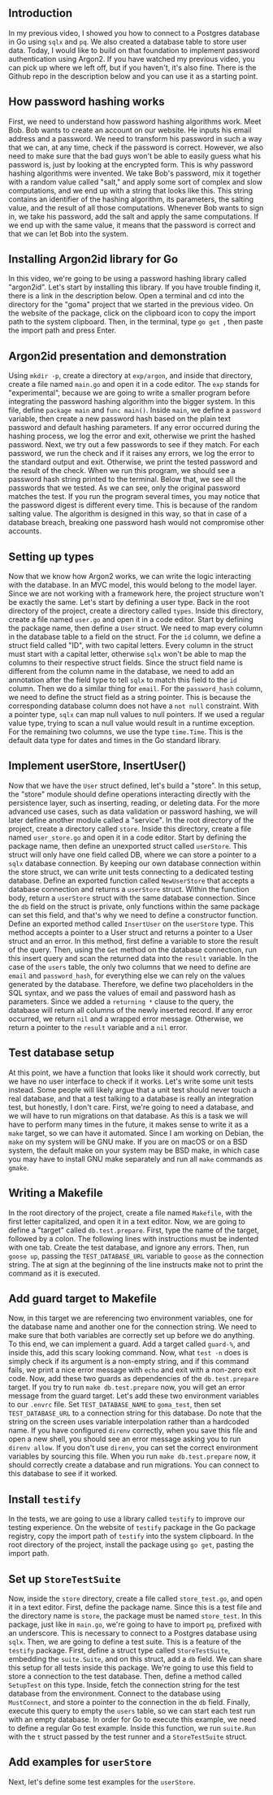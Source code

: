 ## Introduction

In my previous video, I showed you how to connect to a Postgres database in Go using `sqlx` and `pq`.
We also created a database table to store user data.
Today, I would like to build on that foundation to implement password authentication using Argon2.
If you have watched my previous video, you can pick up where we left off, but if you haven't, it's also fine.
There is the Github repo in the description below and you can use it as a starting point.

## How password hashing works

First, we need to understand how password hashing algorithms work.
Meet Bob. Bob wants to create an account on our website. He inputs his email address and a password.
We need to transform his password in such a way that we can, at any time, check if the password is correct.
However, we also need to make sure that the bad guys won't be able to easily guess what his password is, just by looking at the encrypted form.
This is why password hashing algorithms were invented.
We take Bob's password, mix it together with a random value called "salt," and apply some sort of complex and slow computations, and we end up with a string that looks like this.
This string contains an identifier of the hashing algorithm, its parameters, the salting value, and the result of all those computations.
Whenever Bob wants to sign in, we take his password, add the salt and apply the same computations.
If we end up with the same value, it means that the password is correct and that we can let Bob into the system.

## Installing Argon2id library for Go

In this video, we're going to be using a password hashing library called "argon2id".
Let's start by installing this library.
If you have trouble finding it, there is a link in the description below.
Open a terminal and cd into the directory for the "goma" project that we started in the previous video.
On the website of the package, click on the clipboard icon to copy the import path to the system clipboard.
Then, in the terminal, type `go get `, then paste the import path and press Enter.

## Argon2id presentation and demonstration

Using `mkdir -p`, create a directory at `exp/argon`, and inside that directory, create a file named `main.go` and open it in a code editor.
The `exp` stands for "experimental", because we are going to write a smaller program before integrating the password hashing algorithm into the bigger system.
In this file, define `package main` and `func main()`.
Inside `main`, we define a `password` variable, then create a new password hash based on the plain text password and default hashing parameters.
If any error occurred during the hashing process, we log the error and exit, otherwise we print the hashed password.
Next, we try out a few passwords to see if they match.
For each password, we run the check and if it raises any errors, we log the error to the standard output and exit.
Otherwise, we print the tested password and the result of the check.
When we run this program, we should see a password hash string printed to the terminal.
Below that, we see all the passwords that we tested. As we can see, only the original password matches the test.
If you run the program several times, you may notice that the password digest is different every time.
This is because of the random salting value.
The algorithm is designed in this way, so that in case of a database breach, breaking one password hash would not compromise other accounts.

## Setting up types

Now that we know how Argon2 works, we can write the logic interacting with the database.
In an MVC model, this would belong to the model layer.
Since we are not working with a framework here, the project structure won't be exactly the same.
Let's start by defining a user type.
Back in the root directory of the project, create a directory called `types`.
Inside this directory, create a file named `user.go` and open it in a code editor.
Start by defining the package name, then define a `User` struct.
We need to map every column in the database table to a field on the struct.
For the `id` column, we define a struct field called "ID", with two capital letters.
Every column in the struct must start with a capital letter, otherwise `sqlx` won't be able to map the columns to their respective struct fields.
Since the struct field name is different from the column name in the database, we need to add an annotation after the field type to tell `sqlx` to match this field to the `id` column.
Then we do a similar thing for `email`.
For the `password_hash` column, we need to define the struct field as a string pointer.
This is because the corresponding database column does not have a `not null` constraint.
With a pointer type, `sqlx` can map null values to null pointers.
If we used a regular value type, trying to scan a null value would result in a runtime exception.
For the remaining two columns, we use the type `time.Time`. This is the default data type for dates and times in the Go standard library.

## Implement userStore, InsertUser()

Now that we have the `User` struct defined, let's build a "store".
In this setup, the "store" module should define operations interacting directly with the persistence layer, such as inserting, reading, or deleting data.
For the more advanced use cases, such as data validation or password hashing, we will later define another module called a "service".
In the root directory of the project, create a directory called `store`.
Inside this directory, create a file named `user_store.go` and open it in a code editor.
Start by defining the package name, then define an unexported struct called `userStore`.
This struct will only have one field called DB, where we can store a pointer to a `sqlx` database connection.
By keeping our own database connection within the store struct, we can write unit tests connecting to a dedicated testing database.
Define an exported function called `NewUserStore` that accepts a database connection and returns a `userStore` struct.
Within the function body, return a `userStore` struct with the same database connection.
Since the `db` field on the struct is private, only functions within the same package can set this field, and that's why we need to define a constructor function.
Define an exported method called `InsertUser` on the `userStore` type.
This method accepts a pointer to a User struct and returns a pointer to a User struct and an error.
In this method, first define a variable to store the result of the query.
Then, using the `Get` method on the database connection, run this insert query and scan the returned data into the `result` variable.
In the case of the `users` table, the only two columns that we need to define are `email` and `password_hash`, for everything else we can rely on the values generated by the database.
Therefore, we define two placeholders in the SQL syntax, and we pass the values of email and password hash as parameters.
Since we added a `returning *` clause to the query, the database will return all columns of the newly inserted record.
If any error occurred, we return `nil` and a wrapped error message. Otherwise, we return a pointer to the `result` variable and a `nil` error.

## Test database setup

At this point, we have a function that looks like it should work correctly, but we have no user interface to check if it works.
Let's write some unit tests instead.
Some people will likely argue that a unit test should never touch a real database, and that a test talking to a database is really an integration test, but honestly, I don't care.
First, we're going to need a database, and we will have to run migrations on that database.
As this is a task we will have to perform many times in the future, it makes sense to write it as a `make` target, so we can have it automated.
Since I am working on Debian, the `make` on my system will be GNU make.
If you are on macOS or on a BSD system, the default make on your system may be BSD make, in which case you may have to install GNU make separately and run all `make` commands as `gmake`.

## Writing a Makefile

In the root directory of the project, create a file named `Makefile`, with the first letter capitalized, and open it in a text editor.
Now, we are going to define a "target" called `db.test.prepare`.
First, type the name of the target, followed by a colon.
The following lines with instructions must be indented with one tab.
Create the test database, and ignore any errors.
Then, run `goose up`, passing the `TEST_DATABASE_URL` variable to `goose` as the connection string.
The at sign at the beginning of the line instructs make not to print the command as it is executed.

## Add guard target to Makefile

Now, in this target we are referencing two environment variables, one for the database name and another one for the connection string.
We need to make sure that both variables are correctly set up before we do anything.
To this end, we can implement a guard.
Add a target called `guard-%`, and inside this, add this scary looking command. Now, what `test -n` does is simply check if its argument is a non-empty string, and if this command fails, we print a nice error message with `echo` and exit with a non-zero exit code.
Now, add these two guards as dependencies of the `db.test.prepare` target.
If you try to run `make db.test.prepare` now, you will get an error message from the guard target.
Let's add these two environment variables to our `.envrc` file.
Set `TEST_DATABASE_NAME` to `goma_test`, then set `TEST_DATABASE_URL` to a connection string for this database.
Do note that the string on the screen uses variable interpolation rather than a hardcoded name.
If you have configured `direnv` correctly, when you save this file and open a new shell, you should see an error message asking you to run `direnv allow`.
If you don't use `direnv`, you can set the correct environment variables by sourcing this file.
When you run `make db.test.prepare` now, it should correctly create a database and run migrations.
You can connect to this database to see if it worked.

## Install `testify`

In the tests, we are going to use a library called `testify` to improve our testing experience.
On the website of `testify` package in the Go package registry, copy the import path of `testify` into the system clipboard.
In the root directory of the project, install the package using `go get`, pasting the import path.

## Set up `StoreTestSuite`

Now, inside the `store` directory, create a file called `store_test.go`, and open it in a text editor.
First, define the package name. Since this is a test file and the directory name is `store`, the package must be named `store_test`.
In this package, just like in `main.go`, we're going to have to import `pq`, prefixed with an underscore.
This is necessary to connect to a Postgres database using `sqlx`.
Then, we are going to define a test suite. This is a feature of the `testify` package.
First, define a struct type called `StoreTestSuite`, embedding the `suite.Suite`, and on this struct, add a `db` field.
We can share this setup for all tests inside this package.
We're going to use this field to store a connection to the test database.
Then, define a method called `SetupTest` on this type.
Inside, fetch the connection string for the test database from the environment.
Connect to the database using `MustConnect`, and store a pointer to the connection in the `db` field.
Finally, execute this query to empty the `users` table, so we can start each test run with an empty database.
In order for Go to execute this example, we need to define a regular Go test example.
Inside this function, we run `suite.Run` with the `t` struct passed by the test runner and a `StoreTestSuite` struct.

## Add examples for `userStore`

Next, let's define some test examples for the `userStore`.
